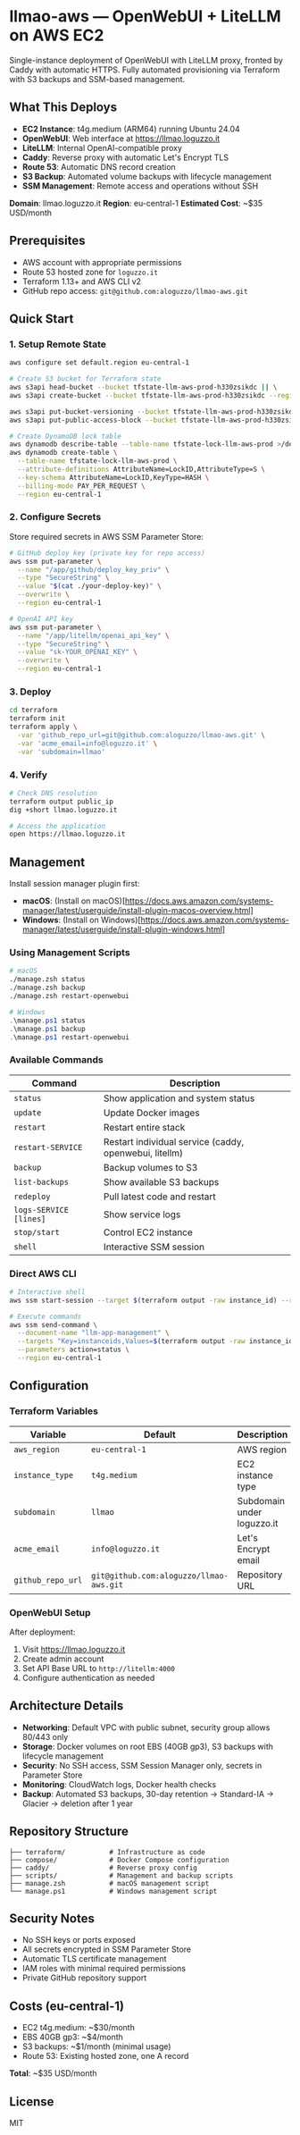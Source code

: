 # llmao-aws — OpenWebUI + LiteLLM on AWS EC2

Single-instance deployment of OpenWebUI with LiteLLM proxy, fronted by Caddy with automatic HTTPS. Fully automated provisioning via Terraform with S3 backups and SSM-based management.

## What This Deploys

- **EC2 Instance**: t4g.medium (ARM64) running Ubuntu 24.04
- **OpenWebUI**: Web interface at https://llmao.loguzzo.it
- **LiteLLM**: Internal OpenAI-compatible proxy
- **Caddy**: Reverse proxy with automatic Let's Encrypt TLS
- **Route 53**: Automatic DNS record creation
- **S3 Backup**: Automated volume backups with lifecycle management
- **SSM Management**: Remote access and operations without SSH

**Domain**: llmao.loguzzo.it
**Region**: eu-central-1
**Estimated Cost**: ~$35 USD/month

## Prerequisites

- AWS account with appropriate permissions
- Route 53 hosted zone for `loguzzo.it`
- Terraform 1.13+ and AWS CLI v2
- GitHub repo access: `git@github.com:aloguzzo/llmao-aws.git`

## Quick Start

### 1. Setup Remote State

```bash
aws configure set default.region eu-central-1

# Create S3 bucket for Terraform state
aws s3api head-bucket --bucket tfstate-llm-aws-prod-h330zsikdc || \
aws s3api create-bucket --bucket tfstate-llm-aws-prod-h330zsikdc --region eu-central-1 --create-bucket-configuration LocationConstraint=eu-central-1

aws s3api put-bucket-versioning --bucket tfstate-llm-aws-prod-h330zsikdc --versioning-configuration Status=Enabled
aws s3api put-public-access-block --bucket tfstate-llm-aws-prod-h330zsikdc --public-access-block-configuration BlockPublicAcls=true,IgnorePublicAcls=true,BlockPublicPolicy=true,RestrictPublicBuckets=true

# Create DynamoDB lock table
aws dynamodb describe-table --table-name tfstate-lock-llm-aws-prod >/dev/null 2>&1 || \
aws dynamodb create-table \
  --table-name tfstate-lock-llm-aws-prod \
  --attribute-definitions AttributeName=LockID,AttributeType=S \
  --key-schema AttributeName=LockID,KeyType=HASH \
  --billing-mode PAY_PER_REQUEST \
  --region eu-central-1
```

### 2. Configure Secrets

Store required secrets in AWS SSM Parameter Store:

```bash
# GitHub deploy key (private key for repo access)
aws ssm put-parameter \
  --name "/app/github/deploy_key_priv" \
  --type "SecureString" \
  --value "$(cat ./your-deploy-key)" \
  --overwrite \
  --region eu-central-1

# OpenAI API key
aws ssm put-parameter \
  --name "/app/litellm/openai_api_key" \
  --type "SecureString" \
  --value "sk-YOUR_OPENAI_KEY" \
  --overwrite \
  --region eu-central-1
```

### 3. Deploy

```bash
cd terraform
terraform init
terraform apply \
  -var 'github_repo_url=git@github.com:aloguzzo/llmao-aws.git' \
  -var 'acme_email=info@loguzzo.it' \
  -var 'subdomain=llmao'
```

### 4. Verify

```bash
# Check DNS resolution
terraform output public_ip
dig +short llmao.loguzzo.it

# Access the application
open https://llmao.loguzzo.it
```

## Management

Install session manager plugin first:
- **macOS**: (Install on macOS)[https://docs.aws.amazon.com/systems-manager/latest/userguide/install-plugin-macos-overview.html]
- **Windows**: (Install on Windows)[https://docs.aws.amazon.com/systems-manager/latest/userguide/install-plugin-windows.html]

### Using Management Scripts

```zsh
# macOS
./manage.zsh status
./manage.zsh backup
./manage.zsh restart-openwebui
```

```powershell
# Windows
.\manage.ps1 status
.\manage.ps1 backup
.\manage.ps1 restart-openwebui
```

### Available Commands

| Command                | Description                                            |
|------------------------|--------------------------------------------------------|
| `status`               | Show application and system status                     |
| `update`               | Update Docker images                                   |
| `restart`              | Restart entire stack                                   |
| `restart-SERVICE`      | Restart individual service (caddy, openwebui, litellm) |
| `backup`               | Backup volumes to S3                                   |
| `list-backups`         | Show available S3 backups                              |
| `redeploy`             | Pull latest code and restart                           |
| `logs-SERVICE [lines]` | Show service logs                                      |
| `stop/start`           | Control EC2 instance                                   |
| `shell`                | Interactive SSM session                                |

### Direct AWS CLI

```bash
# Interactive shell
aws ssm start-session --target $(terraform output -raw instance_id) --region eu-central-1

# Execute commands
aws ssm send-command \
  --document-name "llm-app-management" \
  --targets "Key=instanceids,Values=$(terraform output -raw instance_id)" \
  --parameters action=status \
  --region eu-central-1
```

## Configuration

### Terraform Variables

| Variable          | Default                                 | Description                |
|-------------------|-----------------------------------------|----------------------------|
| `aws_region`      | `eu-central-1`                          | AWS region                 |
| `instance_type`   | `t4g.medium`                            | EC2 instance type          |
| `subdomain`       | `llmao`                                 | Subdomain under loguzzo.it |
| `acme_email`      | `info@loguzzo.it`                       | Let's Encrypt email        |
| `github_repo_url` | `git@github.com:aloguzzo/llmao-aws.git` | Repository URL             |

### OpenWebUI Setup

After deployment:
1. Visit https://llmao.loguzzo.it
2. Create admin account
3. Set API Base URL to `http://litellm:4000`
4. Configure authentication as needed

## Architecture Details

- **Networking**: Default VPC with public subnet, security group allows 80/443 only
- **Storage**: Docker volumes on root EBS (40GB gp3), S3 backups with lifecycle management
- **Security**: No SSH access, SSM Session Manager only, secrets in Parameter Store
- **Monitoring**: CloudWatch logs, Docker health checks
- **Backup**: Automated S3 backups, 30-day retention → Standard-IA → Glacier → deletion after 1 year

## Repository Structure

```
├── terraform/           # Infrastructure as code
├── compose/             # Docker Compose configuration
├── caddy/               # Reverse proxy config
├── scripts/             # Management and backup scripts
├── manage.zsh           # macOS management script
└── manage.ps1           # Windows management script
```

## Security Notes

- No SSH keys or ports exposed
- All secrets encrypted in SSM Parameter Store
- Automatic TLS certificate management
- IAM roles with minimal required permissions
- Private GitHub repository support

## Costs (eu-central-1)

- EC2 t4g.medium: ~$30/month
- EBS 40GB gp3: ~$4/month
- S3 backups: ~$1/month (minimal usage)
- Route 53: Existing hosted zone, one A record

**Total**: ~$35 USD/month

## License

MIT